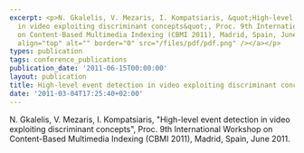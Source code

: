 ```yaml
---
excerpt: <p>N. Gkalelis, V. Mezaris, I. Kompatsiaris, &quot;High-level event detection
  in video exploiting discriminant concepts&quot;, Proc. 9th International Workshop
  on Content-Based Multimedia Indexing (CBMI 2011), Madrid, Spain, June 2011. <a href="/files/cbmi11_camready.pdf"><img
  align="top" alt="" border="0" src="/files/pdf/pdf.png" /></a></p>
types: publication
tags: conference_publications
publication_date: '2011-06-15T00:00:00'
layout: publication
title: High-level event detection in video exploiting discriminant concepts
date: '2011-03-04T17:25:40+02:00'
---
```

<p>N. Gkalelis, V. Mezaris, I. Kompatsiaris, &quot;High-level event detection in video exploiting discriminant concepts&quot;, Proc. 9th International Workshop on Content-Based Multimedia Indexing (CBMI 2011), Madrid, Spain, June 2011. <a href="/files/cbmi11_camready.pdf"><img align="top" alt="" border="0" src="/files/pdf/pdf.png" /></a></p>
